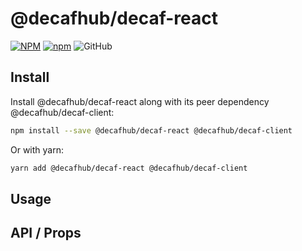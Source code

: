 # @decafhub/decaf-react

[![NPM](https://img.shields.io/npm/v/@decafhub/react.svg)](https://www.npmjs.com/package/@decafhub/decaf-react)
[![npm](https://img.shields.io/npm/dm/@decafhub/react.svg)](https://www.npmjs.com/package/@decafhub/decaf-react)
![GitHub](https://img.shields.io/github/license/teloscube/decaf-react)

## Install

Install @decafhub/decaf-react along with its peer dependency @decafhub/decaf-client:

```bash
npm install --save @decafhub/decaf-react @decafhub/decaf-client
```

Or with yarn:

```bash
yarn add @decafhub/decaf-react @decafhub/decaf-client
```

## Usage

## API / Props
